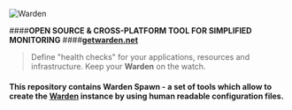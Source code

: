 ![Warden](http://spetz.github.io/img/warden_logo.png)

####**OPEN SOURCE & CROSS-PLATFORM TOOL FOR SIMPLIFIED MONITORING**
####**[getwarden.net](http://getwarden.net)**


> Define "health checks" for your applications, resources and
> infrastructure. Keep your **Warden** on the watch.

#### **This repository contains Warden Spawn - a set of tools which allow to create the [Warden](https://github.com/warden-stack/Warden) instance by using human readable configuration files.**